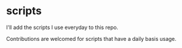 # scripts
I'll add the scripts I use everyday to this repo.

Contributions are welcomed for scripts that have a daily basis usage.
